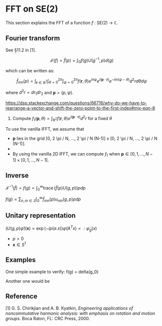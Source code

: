 # FFT on SE(2)

This section explains the FFT of a function $f$ : SE(2) → $\mathbb C$.

## Fourier transform

See §11.2 in [1].

$$\mathcal{F}(f)=\hat{f}(p)=\int_{G} f(g) U\left(g^{-1}, p\right) d(g)$$

which can be written as:

$$\hat{f}_{m n}(p)=\int_{\mathbf{r} \in \mathbb{R}^{2}} \int_{\theta=0}^{2 \pi} \int_{\psi=0}^{2 \pi} f(\mathbf{r}, \theta) e^{i n \psi} e^{i(\mathbf{p} \cdot \mathbf{r})} e^{-i m(\psi-\theta)} d^{2} r d \theta d \psi$$

where $d^2r = dr_1 dr_2$ and $\mathbf p = (p, \psi)$.

https://dsp.stackexchange.com/questions/66716/why-do-we-have-to-rearrange-a-vector-and-shift-the-zero-point-to-the-first-index#mjx-eqn-8

1. Compute $f_{1}(\mathbf{p}, \theta)=\int_{\mathbb{R}^{2}} f(\mathbf{r}, \theta) e^{i(\mathbf{p} \cdot \mathbf{r})} d^{2} r$ for a fixed $\theta$

To use the vanilla IFFT, we assume that

- $\mathbf{ p}$ lies in the grid [0, 2 \pi / N, ..., 2 \pi / N (N-1)] x [0, 2 \pi / N, ..., 2 \pi / N (N-1)].
- 
- By using the vanilla 2D IFFT, we can compute $f_1$ when $\mathbf p \in [0, 1, ..., N-1] \times [0, 1, ..., N-1]$. 

## Inverse

$\mathcal{F}^{-1}(\hat{f})=f(g)=\int_{0}^{\infty} \operatorname{trace}(\hat{f}(p) U(g, p)) p d p$

$f(g)=\sum_{n, m \in \mathbb{Z}} \int_{0}^{\infty} \hat{f}_{m n}(p) u_{n m}(g, p) p d p$

## Unitary representation

$(U(g,p) \tilde\varphi )(\mathbf{x}) = \exp(-ip(a . x)) \tilde\varphi(A^T x) =:\tilde \varphi _g(x)$
- $p > 0$
- $\mathbf{x} \in S^1$


## Examples
One simple example to verify:
f(g) = delta(g_0)
  
Another one would be 


## Reference

[1] G. S. Chirikjian and A. B. Kyatkin, _Engineering applications of noncommutative harmonic analysis: with emphasis on rotation and motion groups_. Boca Raton, FL: CRC Press, 2000.